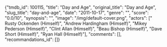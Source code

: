 {"tmdb_id": 100115, "title": "Day and Age", "original_title": "Day and Age", "slug_title": "day-and-age", "date": "2011-10-17", "genre": "", "score": "0.0/10", "synopsis": "", "image": "/img/default-cover.png", "actors": [" Rusty Ockenden (Himself)", "Andrew Hardingham (Himself)", "Mikey Pederson (Himself)", "Clint Allan (Himself)", "Beau Bishop (Himself)", "Dave Short (Himself)", "Ryan Hall (Himself)"], "comments": [], "recommandations_id": []}